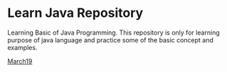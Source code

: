 
# Learn Java Repository
Learning Basic of Java Programming.
This repository is only for learning purpose of java language and practice some of the basic concept and examples. 


[March19](https://github.com/suptaphilip/Learn-Java/blob/master/March19.md)

